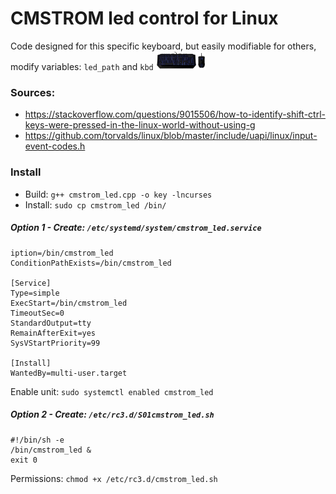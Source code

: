 # CMSTROM led control for Linux

Code designed for this specific keyboard, but easily modifiable for others, modify variables: `led_path` and `kbd`
<img width="80" src="./img/cm-storm-devastator-teclado-raton.jpg" />

### Sources:

- https://stackoverflow.com/questions/9015506/how-to-identify-shift-ctrl-keys-were-pressed-in-the-linux-world-without-using-g
- https://github.com/torvalds/linux/blob/master/include/uapi/linux/input-event-codes.h

### Install

- Build: `g++ cmstrom_led.cpp -o key -lncurses`
- Install: `sudo cp cmstrom_led /bin/`

##### Option 1 - Create: `/etc/systemd/system/cmstrom_led.service`
```
iption=/bin/cmstrom_led
ConditionPathExists=/bin/cmstrom_led
 
[Service]
Type=simple
ExecStart=/bin/cmstrom_led
TimeoutSec=0
StandardOutput=tty
RemainAfterExit=yes
SysVStartPriority=99
 
[Install]
WantedBy=multi-user.target
```

Enable unit: `sudo systemctl enabled cmstrom_led`


##### Option 2 - Create: `/etc/rc3.d/S01cmstrom_led.sh`
```
#!/bin/sh -e
/bin/cmstrom_led &
exit 0
```

Permissions: `chmod +x /etc/rc3.d/cmstrom_led.sh`
